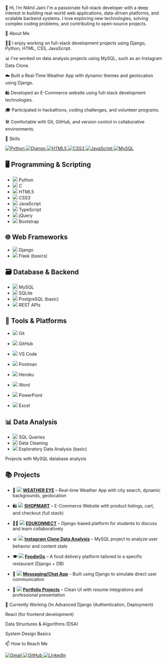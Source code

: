 👋 Hi, I’m Nikhil Jaini
I'm a passionate full-stack developer with a deep interest in building real-world web applications, data-driven platforms, and scalable backend systems. I love exploring new technologies, solving complex coding problems, and contributing to open-source projects.

💼 About Me

👨‍💻 I enjoy working on full-stack development projects using Django, Python, HTML, CSS, JavaScript.

📊 I’ve worked on data analysis projects using MySQL, such as an Instagram Data Clone.

☁️ Built a Real-Time Weather App with dynamic themes and geolocation using Django.

🛍️ Developed an E-Commerce website using full-stack development technologies.

🎓 Participated in hackathons, coding challenges, and volunteer programs.

🛠️ Comfortable with Git, GitHub, and version control in collaborative environments.

🚀 Skills
<p align="left"> <a href="https://www.python.org/" target="_blank"> <img src="https://img.shields.io/badge/Python-3776AB?style=for-the-badge&logo=python&logoColor=white" alt="Python"/> </a> <a href="https://www.djangoproject.com/" target="_blank"> <img src="https://img.shields.io/badge/Django-092E20?style=for-the-badge&logo=django&logoColor=white" alt="Django"/> </a> <a href="https://developer.mozilla.org/en-US/docs/Web/HTML" target="_blank"> <img src="https://img.shields.io/badge/HTML5-E34F26?style=for-the-badge&logo=html5&logoColor=white" alt="HTML5"/> </a> <a href="https://developer.mozilla.org/en-US/docs/Web/CSS" target="_blank"> <img src="https://img.shields.io/badge/CSS3-1572B6?style=for-the-badge&logo=css3&logoColor=white" alt="CSS3"/> </a> <a href="https://www.javascript.com/" target="_blank"> <img src="https://img.shields.io/badge/JavaScript-F7DF1E?style=for-the-badge&logo=javascript&logoColor=black" alt="JavaScript"/> </a> <a href="https://www.mysql.com/" target="_blank"> <img src="https://img.shields.io/badge/MySQL-005C84?style=for-the-badge&logo=mysql&logoColor=white" alt="MySQL"/> </a> </p>


## 🖥️ Programming & Scripting

- <img src="https://img.shields.io/badge/Python-3776AB?style=flat&logo=python&logoColor=white"/> Python  
- <img src="https://img.shields.io/badge/C-00599C?style=flat&logo=c&logoColor=white"/> C  
- <img src="https://img.shields.io/badge/HTML5-E34F26?style=flat&logo=html5&logoColor=white"/> HTML5  
- <img src="https://img.shields.io/badge/CSS3-1572B6?style=flat&logo=css3&logoColor=white"/> CSS3  
- <img src="https://img.shields.io/badge/JavaScript-F7DF1E?style=flat&logo=javascript&logoColor=black"/> JavaScript  
- <img src="https://img.shields.io/badge/TypeScript-3178C6?style=flat&logo=typescript&logoColor=white"/> TypeScript  
- <img src="https://img.shields.io/badge/jQuery-0769AD?style=flat&logo=jquery&logoColor=white"/> jQuery  
- <img src="https://img.shields.io/badge/Bootstrap-7952B3?style=flat&logo=bootstrap&logoColor=white"/> Bootstrap  

## 🌐 Web Frameworks

- <img src="https://img.shields.io/badge/Django-092E20?style=flat&logo=django&logoColor=white"/> Django  
- <img src="https://img.shields.io/badge/Flask-000000?style=flat&logo=flask&logoColor=white"/> Flask (basics)

## 🗃️ Database & Backend

- <img src="https://img.shields.io/badge/MySQL-005C84?style=flat&logo=mysql&logoColor=white"/> MySQL  
- <img src="https://img.shields.io/badge/SQLite-003B57?style=flat&logo=sqlite&logoColor=white"/> SQLite  
- <img src="https://img.shields.io/badge/PostgreSQL-336791?style=flat&logo=postgresql&logoColor=white"/> PostgreSQL (basic)  
- <img src="https://img.shields.io/badge/REST%20API-02569B?style=flat&logo=apachespark&logoColor=white"/> REST APIs  

## 🔧 Tools & Platforms

- <img src="https://img.shields.io/badge/Git-F05032?style=flat&logo=git&logoColor=white"/> Git  
- <img src="https://img.shields.io/badge/GitHub-181717?style=flat&logo=github&logoColor=white"/> GitHub  
- <img src="https://img.shields.io/badge/VS%20Code-007ACC?style=flat&logo=visualstudiocode&logoColor=white"/> VS Code  
- <img src="https://img.shields.io/badge/Postman-FF6C37?style=flat&logo=postman&logoColor=white"/> Postman  
- <img src="https://img.shields.io/badge/Heroku-430098?style=flat&logo=heroku&logoColor=white"/> Heroku  

- <img src="https://img.shields.io/badge/Microsoft%20Word-2B579A?style=flat&logo=microsoftword&logoColor=white"/> Word  
- <img src="https://img.shields.io/badge/PowerPoint-B7472A?style=flat&logo=microsoftpowerpoint&logoColor=white"/> PowerPoint  
- <img src="https://img.shields.io/badge/Excel-217346?style=flat&logo=microsoftexcel&logoColor=white"/> Excel  

## 📊 Data Analysis

- <img src="https://img.shields.io/badge/SQL-4479A1?style=flat&logo=sqlite&logoColor=white"/> SQL Queries  
- <img src="https://img.shields.io/badge/Data%20Cleaning-6E40C9?style=flat&logo=databricks&logoColor=white"/> Data Cleaning  
- <img src="https://img.shields.io/badge/EDA-BE2EDD?style=flat&logo=chartdotjs&logoColor=white"/> Exploratory Data Analysis (basic)


Projects with MySQL database analysis

## 📚 Projects

- 🧭 <img src="https://img.shields.io/badge/-Python-3776AB?style=flat-square&logo=python&logoColor=white"/> [**WEATHER EYE**](https://github.com/Nikhil-Jaini/weather-app) – Real-time Weather App with city search, dynamic backgrounds, geolocation

- 🛍️ <img src="https://img.shields.io/badge/-Django-092E20?style=flat-square&logo=django&logoColor=white"/> [**SHOPMART**](https://github.com/Nikhil-Jaini/E-Commerce-Using-Django) – E-Commerce Website with product listings, cart, and checkout (full stack)

- 🧑‍🎓 <img src="https://img.shields.io/badge/-Django-092E20?style=flat-square&logo=django&logoColor=white"/> [**EDUKONNECT**](https://github.com/Nikhil-Jaini/Educonnect) – Django-based platform for students to discuss and learn collaboratively

- 📊 <img src="https://img.shields.io/badge/-MySQL-005C84?style=flat-square&logo=mysql&logoColor=white"/> [**Instagram Clone Data Analysis**](https://github.com/Nikhil-Jaini/Instagram-clone-mysql) – MySQL project to analyze user behavior and content stats

- 🍽️ <img src="https://img.shields.io/badge/-Django-092E20?style=flat-square&logo=django&logoColor=white"/> [**FoodieGo**](#) – A food delivery platform tailored to a specific restaurant (Django + DB)

- 💬 <img src="https://img.shields.io/badge/-Django-092E20?style=flat-square&logo=django&logoColor=white"/> [**Messaging/Chat App**](#) – Built using Django to simulate direct user communication

- 💼 <img src="https://img.shields.io/badge/-Portfolio-3f51b5?style=flat-square&logo=about-dot-me&logoColor=white"/> [**Portfolio Projects**](https://github.com/Nikhil-Jaini/Nikhil-Jaini) – Clean UI with resume integrations and professional presentation


🌱 Currently Working On
Advanced Django (Authentication, Deployment)

React (for frontend development)

Data Structures & Algorithms (DSA)

System Design Basics

📫 How to Reach Me
<p align="left">
  <a href="mailto:jaininikhil20@gmail.com" target="_blank">
    <img src="https://img.shields.io/badge/Email-D14836?style=for-the-badge&logo=gmail&logoColor=white" alt="Gmail"/>
  </a>
  
  <a href="https://github.com/Nikhil-Jaini" target="_blank">
    <img src="https://img.shields.io/badge/GitHub-100000?style=for-the-badge&logo=github&logoColor=white" alt="GitHub"/>
  </a>
  
  <a href="https://linkedin.com/in/nikhilj1268" target="_blank">
    <img src="https://img.shields.io/badge/LinkedIn-0A66C2?style=for-the-badge&logo=linkedin&logoColor=white" alt="LinkedIn"/>
  </a>
</p>
